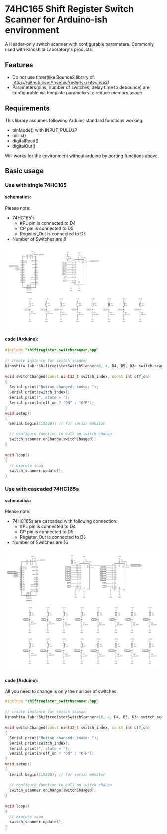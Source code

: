 # 74HC165 Shift Register Switch Scanner for Arduino-ish environment
A Header-only switch scanner with configurable parameters. Commonly used with Kinoshita Laboratory's products.

## Features
- Do not use timer(like Bounce2 library cf. https://github.com/thomasfredericks/Bounce2)
- Parameters(pins, number of switches, delay time to debounce) are configurable via template parameters to reduce memory usage

## Requirements
This library assumes following Arduino standard functions working:
- pinMode() with INPUT_PULLUP
- millis()
- digitalRead()
- digitalOut()

Will works for the environment without arduino by porting functions above.

## Basic usage

### Use with single 74HC165
#### schematics:
Please note:
 - 74HC165's
     - #PL pin is connected to D4
     - CP pin is connected to D5
     - Register_Out is connected to D3
 - Number of Switches are 8

![alt text](images/schematics.png)

#### code (Arduino):
```cpp
#include "shiftregister_switchscanner.hpp"

// create instance for switch scanner
kinoshita_lab::ShiftregisterSwitchScanner<8, 4, D4, D5, D3> switch_scanner; // put num switches, bounce_delay, #PL, #CP, Q7(Register_Out) to template parameter

void switchChanged(const uint32_t switch_index, const int off_on)
{
  Serial.print("Button changed: index: ");
  Serial.print(switch_index);
  Serial.print(", state = ");
  Serial.println(off_on ? "ON" : "OFF");
}
void setup() 
{
  Serial.begin(115200); // for serial monitor

  // configure function to call on switch change
  switch_scanner.onChange(switchChanged);
}

void loop() 
{
  // execute scan
  switch_scanner.update();
}
```
### Use with cascaded 74HC165s
#### schematics:
Please note:
 - 74HC165s are cascaded with following connection:
     - #PL pin is connected to D4
     - CP pin is connected to D5
     - Register_Out is connected to D3
 - Number of Switches are 16

![alt text](images/schematics_cascaded.png)

#### code (Arduino):

All you need to change is only the number of switches.

```cpp
#include "shiftregister_switchscanner.hpp"

// create instance for switch scanner
kinoshita_lab::ShiftregisterSwitchScanner<16, 4, D4, D5, D3> switch_scanner; // put num switches, bounce_delay, #PL, #CP, Q7(Register_Out) to template parameter

void switchChanged(const uint32_t switch_index, const int off_on)
{
  Serial.print("Button changed: index: ");
  Serial.print(switch_index);
  Serial.print(", state = ");
  Serial.println(off_on ? "ON" : "OFF");
}
void setup() 
{
  Serial.begin(115200); // for serial monitor

  // configure function to call on switch change
  switch_scanner.onChange(switchChanged);
}

void loop() 
{
  // execute scan
  switch_scanner.update();
}
```
